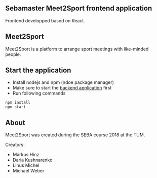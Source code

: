 ## Sebamaster Meet2Sport frontend application

Frontend developped based on React.

## Meet2Sport

Meet2Sport is a platform to arrange sport meetings with like-minded people.

## Start the application

* Install nodejs and npm (ndoe package manager)
* Make sure to start the [backend application](https://github.com/markushinz/sebamaster-meet2sport-backend)  first
* Run following commands

```
npm install
npm start
```

## About

Meet2Sport was created during the SEBA course 2018 at the TUM.

Creators:

* Markus Hinz
* Daria Kushnarenko
* Linus Michel
* Michael Weber
